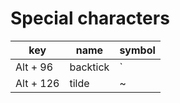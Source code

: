 # Special characters

| key          | name      | symbol  |
| ------------ | --------- | ------- |
| Alt + 96     | backtick  |  `      |
| Alt + 126    | tilde     |  ~      |
